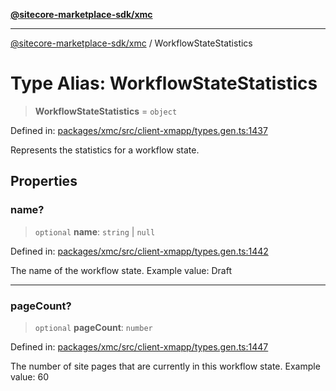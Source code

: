 [**@sitecore-marketplace-sdk/xmc**](../README.md)

***

[@sitecore-marketplace-sdk/xmc](../README.md) / WorkflowStateStatistics

# Type Alias: WorkflowStateStatistics

> **WorkflowStateStatistics** = `object`

Defined in: [packages/xmc/src/client-xmapp/types.gen.ts:1437](https://github.com/Sitecore/sitecore-marketplace-sdk/blob/af886e6134b8d1079ef5b8ef70b7eb2f1d9c8aeb/packages/xmc/src/client-xmapp/types.gen.ts#L1437)

Represents the statistics for a workflow state.

## Properties

### name?

> `optional` **name**: `string` \| `null`

Defined in: [packages/xmc/src/client-xmapp/types.gen.ts:1442](https://github.com/Sitecore/sitecore-marketplace-sdk/blob/af886e6134b8d1079ef5b8ef70b7eb2f1d9c8aeb/packages/xmc/src/client-xmapp/types.gen.ts#L1442)

The name of the workflow state.
Example value: Draft

***

### pageCount?

> `optional` **pageCount**: `number`

Defined in: [packages/xmc/src/client-xmapp/types.gen.ts:1447](https://github.com/Sitecore/sitecore-marketplace-sdk/blob/af886e6134b8d1079ef5b8ef70b7eb2f1d9c8aeb/packages/xmc/src/client-xmapp/types.gen.ts#L1447)

The number of site pages that are currently in this workflow state.
Example value: 60
